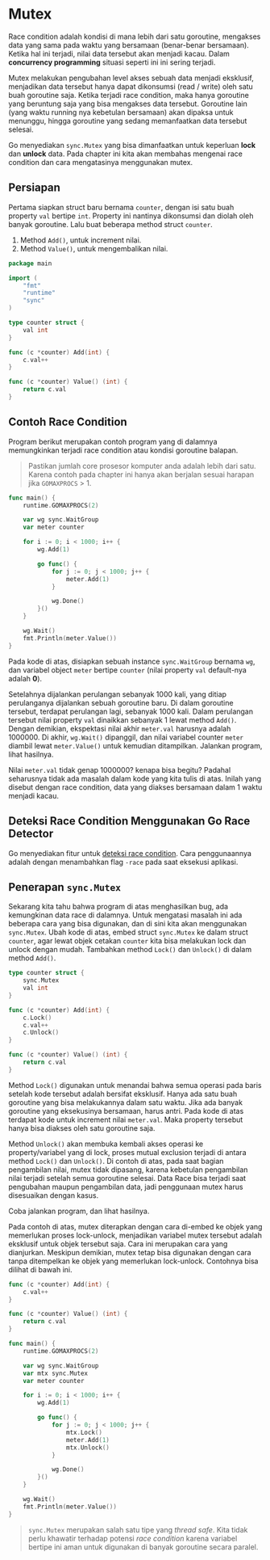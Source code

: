 # Mutex

Race condition adalah kondisi di mana lebih dari satu goroutine, mengakses data yang sama pada waktu yang bersamaan (benar-benar 
bersamaan). Ketika hal ini terjadi, nilai data tersebut akan menjadi kacau. Dalam **concurrency programming** situasi seperti 
ini ini sering terjadi.

Mutex melakukan pengubahan level akses sebuah data menjadi eksklusif, menjadikan data tersebut hanya dapat dikonsumsi (read / write) 
oleh satu buah goroutine saja. Ketika terjadi race condition, maka hanya goroutine yang beruntung saja yang bisa mengakses 
data tersebut. Goroutine lain (yang waktu running nya kebetulan bersamaan) akan dipaksa untuk menunggu, hingga goroutine 
yang sedang memanfaatkan data tersebut selesai.

Go menyediakan `sync.Mutex` yang bisa dimanfaatkan untuk keperluan **lock** dan **unlock** data. Pada chapter ini kita akan 
membahas mengenai race condition dan cara mengatasinya menggunakan mutex.

## Persiapan

Pertama siapkan struct baru bernama `counter`, dengan isi satu buah property `val` bertipe `int`. Property ini nantinya dikonsumsi 
dan diolah oleh banyak goroutine. Lalu buat beberapa method struct `counter`.

1. Method `Add()`, untuk increment nilai.
2. Method `Value()`, untuk mengembalikan nilai.

```go
package main

import (
    "fmt"
    "runtime"
    "sync"
)

type counter struct {
    val int
}

func (c *counter) Add(int) {
    c.val++
}

func (c *counter) Value() (int) {
    return c.val
}
```

## Contoh Race Condition

Program berikut merupakan contoh program yang di dalamnya memungkinkan terjadi race condition atau kondisi goroutine balapan.

> Pastikan jumlah core prosesor komputer anda adalah lebih dari satu. Karena contoh pada chapter ini hanya akan berjalan 
> sesuai harapan jika `GOMAXPROCS` > 1.

```go
func main() {
    runtime.GOMAXPROCS(2)

    var wg sync.WaitGroup
    var meter counter

    for i := 0; i < 1000; i++ {
        wg.Add(1)

        go func() {
            for j := 0; j < 1000; j++ {
                meter.Add(1)
            }

            wg.Done()
        }()
    }

    wg.Wait()
    fmt.Println(meter.Value())
}
```

Pada kode di atas, disiapkan sebuah instance `sync.WaitGroup` bernama `wg`, dan variabel object `meter` bertipe `counter` 
(nilai property `val` default-nya adalah **0**).

Setelahnya dijalankan perulangan sebanyak 1000 kali, yang ditiap perulanganya dijalankan sebuah goroutine baru. Di dalam 
goroutine tersebut, terdapat perulangan lagi, sebanyak 1000 kali. Dalam perulangan tersebut nilai property `val` dinaikkan 
sebanyak 1 lewat method `Add()`. Dengan demikian, ekspektasi nilai akhir `meter.val` harusnya adalah 1000000. Di akhir, 
`wg.Wait()` dipanggil, dan nilai variabel counter `meter` diambil lewat `meter.Value()` untuk kemudian ditampilkan.
Jalankan program, lihat hasilnya.

Nilai `meter.val` tidak genap 1000000? kenapa bisa begitu? Padahal seharusnya tidak ada masalah dalam kode yang kita tulis di atas.
Inilah yang disebut dengan race condition, data yang diakses bersamaan dalam 1 waktu menjadi kacau.

## Deteksi Race Condition Menggunakan Go Race Detector

Go menyediakan fitur untuk [deteksi race condition](http://blog.golang.org/race-detector). Cara penggunaannya adalah dengan 
menambahkan flag `-race` pada saat eksekusi aplikasi.

## Penerapan `sync.Mutex`

Sekarang kita tahu bahwa program di atas menghasilkan bug, ada kemungkinan data race di dalamnya. Untuk mengatasi masalah 
ini ada beberapa cara yang bisa digunakan, dan di sini kita akan menggunakan `sync.Mutex`. Ubah kode di atas, embed struct 
`sync.Mutex` ke dalam struct `counter`, agar lewat objek cetakan `counter` kita bisa melakukan lock dan unlock dengan mudah. 
Tambahkan method `Lock()` dan `Unlock()` di dalam method `Add()`.

```go
type counter struct {
	sync.Mutex
	val int
}

func (c *counter) Add(int) {
	c.Lock()
	c.val++
	c.Unlock()
}

func (c *counter) Value() (int) {
	return c.val
}
```

Method `Lock()` digunakan untuk menandai bahwa semua operasi pada baris setelah kode tersebut adalah bersifat eksklusif. 
Hanya ada satu buah goroutine yang bisa melakukannya dalam satu waktu. Jika ada banyak goroutine yang eksekusinya bersamaan, 
harus antri. Pada kode di atas terdapat kode untuk increment nilai `meter.val`. Maka property tersebut hanya bisa diakses 
oleh satu goroutine saja.

Method `Unlock()` akan membuka kembali akses operasi ke property/variabel yang di lock, proses mutual exclusion terjadi di 
antara method `Lock()` dan `Unlock()`. Di contoh di atas, pada saat bagian pengambilan nilai, mutex tidak dipasang, karena
kebetulan pengambilan nilai terjadi setelah semua goroutine selesai. Data Race bisa terjadi saat pengubahan maupun pengambilan 
data, jadi penggunaan mutex harus disesuaikan dengan kasus.

Coba jalankan program, dan lihat hasilnya.

Pada contoh di atas, mutex diterapkan dengan cara di-embed ke objek yang memerlukan proses lock-unlock, menjadikan variabel 
mutex tersebut adalah eksklusif untuk objek tersebut saja. Cara ini merupakan cara yang dianjurkan. Meskipun demikian, mutex 
tetap bisa digunakan dengan cara tanpa ditempelkan ke objek yang memerlukan lock-unlock. Contohnya bisa dilihat di bawah ini.

```go
func (c *counter) Add(int) {
	c.val++
}

func (c *counter) Value() (int) {
	return c.val
}

func main() {
	runtime.GOMAXPROCS(2)

	var wg sync.WaitGroup
	var mtx sync.Mutex
	var meter counter

	for i := 0; i < 1000; i++ {
		wg.Add(1)

		go func() {
			for j := 0; j < 1000; j++ {
				mtx.Lock()
				meter.Add(1)
				mtx.Unlock()
			}

			wg.Done()
		}()
	}

	wg.Wait()
	fmt.Println(meter.Value())
}
```

> `sync.Mutex` merupakan salah satu tipe yang *thread safe*. Kita tidak perlu khawatir terhadap potensi *race condition* 
> karena variabel bertipe ini aman untuk digunakan di banyak goroutine secara paralel.